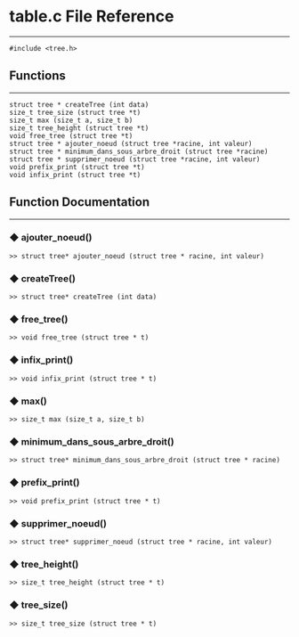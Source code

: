 # table.c File Reference
---
```
#include <tree.h>
```

## Functions
---
```
struct tree * createTree (int data)
size_t tree_size (struct tree *t)
size_t max (size_t a, size_t b)
size_t tree_height (struct tree *t)
void free_tree (struct tree *t)
struct tree * ajouter_noeud (struct tree *racine, int valeur)
struct tree * minimum_dans_sous_arbre_droit (struct tree *racine)
struct tree * supprimer_noeud (struct tree *racine, int valeur)
void prefix_print (struct tree *t)
void infix_print (struct tree *t)
```

## Function Documentation
---
### ◆ ajouter_noeud()
```
>> struct tree* ajouter_noeud (struct tree * racine, int valeur)
```

### ◆ createTree()
```
>> struct tree* createTree (int data)
```

### ◆ free_tree()
```
>> void free_tree (struct tree * t)
```

### ◆ infix_print()
```
>> void infix_print (struct tree * t)
```

### ◆ max()
```
>> size_t max (size_t a, size_t b)
```

### ◆ minimum_dans_sous_arbre_droit()
```
>> struct tree* minimum_dans_sous_arbre_droit (struct tree * racine)
```

### ◆ prefix_print()
```
>> void prefix_print (struct tree * t)
```

### ◆ supprimer_noeud()
```
>> struct tree* supprimer_noeud (struct tree * racine, int valeur)
```

### ◆ tree_height()
```
>> size_t tree_height (struct tree * t)
```

### ◆ tree_size()
```
>> size_t tree_size (struct tree * t)
```

